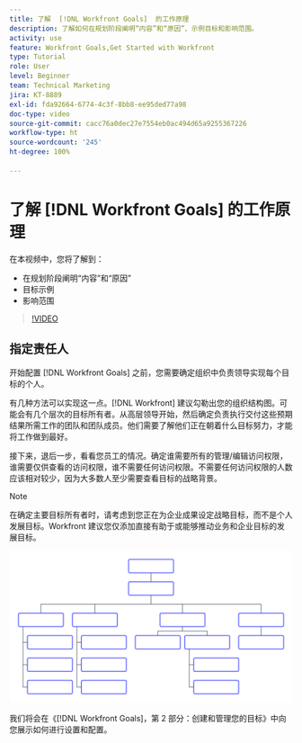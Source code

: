 ```yaml
---
title: 了解  [!DNL Workfront Goals]  的工作原理
description: 了解如何在规划阶段阐明“内容”和“原因”、示例目标和影响范围。
activity: use
feature: Workfront Goals,Get Started with Workfront
type: Tutorial
role: User
level: Beginner
team: Technical Marketing
jira: KT-8889
exl-id: fda92664-6774-4c3f-8bb8-ee95ded77a98
doc-type: video
source-git-commit: cacc76a0dec27e7554eb0ac494d65a9255367226
workflow-type: ht
source-wordcount: '245'
ht-degree: 100%

---
```


# 了解 [!DNL Workfront Goals] 的工作原理

在本视频中，您将了解到：

* 在规划阶段阐明“内容”和“原因”
* 目标示例
* 影响范围

>[!VIDEO](https://video.tv.adobe.com/v/335183/?quality=12&learn=on)

## 指定责任人

开始配置 [!DNL Workfront Goals] 之前，您需要确定组织中负责领导实现每个目标的个人。

有几种方法可以实现这一点。[!DNL Workfront] 建议勾勒出您的组织结构图。可能会有几个层次的目标所有者。从高层领导开始，然后确定负责执行交付这些预期结果所需工作的团队和团队成员。他们需要了解他们正在朝着什么目标努力，才能将工作做到最好。

接下来，退后一步，看看您员工的情况。确定谁需要所有的管理/编辑访问权限，谁需要仅供查看的访问权限，谁不需要任何访问权限。不需要任何访问权限的人数应该相对较少，因为大多数人至少需要查看目标的战略背景。

>[!NOTE]
>
>在确定主要目标所有者时，请考虑到您正在为企业成果设定战略目标，而不是个人发展目标。Workfront 建议您仅添加直接有助于或能够推动业务和企业目标的发展目标。

![空白组织结构图](assets/01-workfront-goals-blank-org-chart.png)

我们将会在《[!DNL Workfront Goals]，第 2 部分：创建和管理您的目标》中向您展示如何进行设置和配置。

<!--
URL for part 2 reference above
-->
